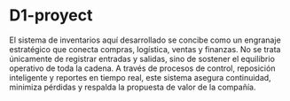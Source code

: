 # D1-proyect

El sistema de inventarios aquí desarrollado se concibe como un engranaje estratégico que conecta compras, logística, ventas y finanzas. No se trata únicamente de registrar entradas y salidas, sino de sostener el equilibrio operativo de toda la cadena. A través de procesos de control, reposición inteligente y reportes en tiempo real, este sistema asegura continuidad, minimiza pérdidas y respalda la propuesta de valor de la compañía. 
